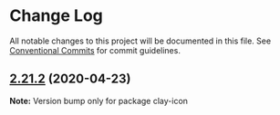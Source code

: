 # Change Log

All notable changes to this project will be documented in this file.
See [Conventional Commits](https://conventionalcommits.org) for commit guidelines.

## [2.21.2](https://github.com/liferay/clay/tree/master/packages/clay-icon/compare/v2.21.1...v2.21.2) (2020-04-23)

**Note:** Version bump only for package clay-icon

